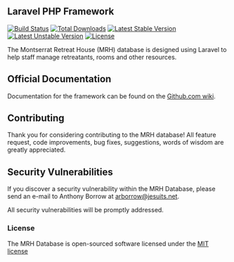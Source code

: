 ## Laravel PHP Framework

[![Build Status](https://travis-ci.org/laravel/framework.svg)](https://travis-ci.org/laravel/framework)
[![Total Downloads](https://poser.pugx.org/laravel/framework/d/total.svg)](https://packagist.org/packages/laravel/framework)
[![Latest Stable Version](https://poser.pugx.org/laravel/framework/v/stable.svg)](https://packagist.org/packages/laravel/framework)
[![Latest Unstable Version](https://poser.pugx.org/laravel/framework/v/unstable.svg)](https://packagist.org/packages/laravel/framework)
[![License](https://poser.pugx.org/laravel/framework/license.svg)](https://packagist.org/packages/laravel/framework)

The Montserrat Retreat House (MRH) database is designed using Laravel to help staff manage retreatants, rooms and other resources.

## Official Documentation

Documentation for the framework can be found on the [Github.com wiki](https://github.com/arborrow/montserrat/wiki).

## Contributing

Thank you for considering contributing to the MRH database! All feature request, code improvements, bug fixes, suggestions, words of wisdom are greatly appreciated. 

## Security Vulnerabilities

If you discover a security vulnerability within the MRH Database, please send an e-mail to Anthony Borrow at arborrow@jesuits.net. 

All security vulnerabilities will be promptly addressed.

### License

The MRH Database is open-sourced software licensed under the [MIT license](http://opensource.org/licenses/MIT)
